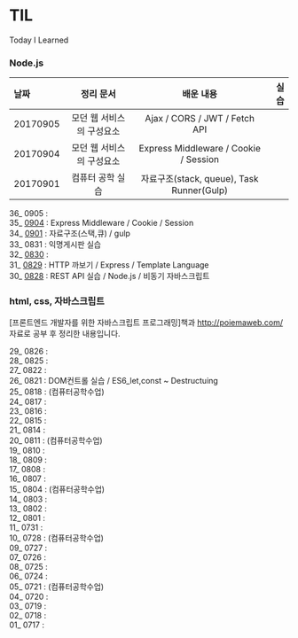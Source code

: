 # TIL
Today I Learned

### Node.js
| 날짜     | 정리 문서               | 배운 내용                                   | 실습 |
| :------- | :--------------------: | :---------------------------------------: | ---: |
| 20170905 | 모던 웹 서비스의 구성요소 | Ajax / CORS / JWT / Fetch API             |      |
| 20170904 | 모던 웹 서비스의 구성요소 | Express Middleware / Cookie / Session     |      |
| 20170901 | 컴퓨터 공학 실습         | 자료구조(stack, queue), Task Runner(Gulp)  |      |

36_ 0905 : <br>
35_ [0904](06_NodeJS/0904/0904.md) : Express Middleware / Cookie / Session <br>
34_ [0901](06_NodeJS/0901.md) : 자료구조(스택,큐) / gulp<br>
33_ 0831 : 익명게시판 실습<br>
32_ [0830](06_NodeJS/0830/0830.md) : <br>
31_ [0829](06_NodeJS/0829/0829.md) : HTTP 까보기 / Express / Template Language<br>
30_ [0828](06_NodeJS/0828_nodeJS.md) : REST API 실습 / Node.js / 비동기 자바스크립트<br>

### html, css, 자바스크립트
[프론트엔드 개발자를 위한 자바스크립트 프로그래밍]책과 http://poiemaweb.com/ 자료로 공부 후 정리한 내용입니다.

29_ 0826 : <br>
28_ 0825 : <br>
27_ 0822 : <br>
26_ 0821 : DOM컨트롤 실습 / ES6_let,const ~ Destructuing<br>
25_ 0818 : (컴퓨터공학수업)<br>
24_ 0817 : <br>
23_ 0816 : <br>
22_ 0815 : <br>
21_ 0814 : <br>
20_ 0811 : (컴퓨터공학수업)<br>
19_ 0810 : <br>
18_ 0809 : <br>
17_ 0808 : <br>
16_ 0807 : <br>
15_ 0804 : (컴퓨터공학수업)<br>
14_ 0803 : <br>
13_ 0802 : <br>
12_ 0801 : <br>
11_ 0731 : <br>
10_ 0728 : (컴퓨터공학수업)<br>
09_ 0727 : <br>
07_ 0726 : <br>
08_ 0725 : <br>
06_ 0724 : <br>
05_ 0721 : (컴퓨터공학수업)<br>
04_ 0720 : <br>
03_ 0719 : <br>
02_ 0718 : <br>
01_ 0717 : <br>